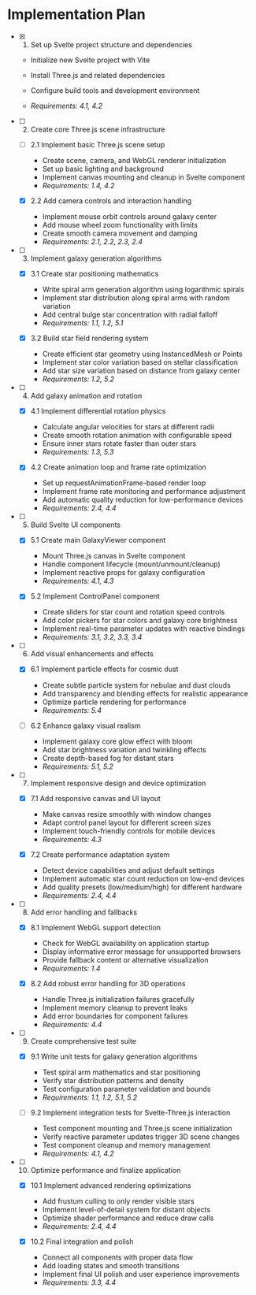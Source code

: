 # Implementation Plan

- [x] 1. Set up Svelte project structure and dependencies











  - Initialize new Svelte project with Vite
  - Install Three.js and related dependencies

  - Configure build tools and development environment
  - _Requirements: 4.1, 4.2_

- [ ] 2. Create core Three.js scene infrastructure
  - [ ] 2.1 Implement basic Three.js scene setup
    - Create scene, camera, and WebGL renderer initialization
    - Set up basic lighting and background
    - Implement canvas mounting and cleanup in Svelte component
    - _Requirements: 1.4, 4.2_

  - [x] 2.2 Add camera controls and interaction handling


    - Implement mouse orbit controls around galaxy center
    - Add mouse wheel zoom functionality with limits
    - Create smooth camera movement and damping
    - _Requirements: 2.1, 2.2, 2.3, 2.4_

- [ ] 3. Implement galaxy generation algorithms
  - [x] 3.1 Create star positioning mathematics



    - Write spiral arm generation algorithm using logarithmic spirals
    - Implement star distribution along spiral arms with random variation
    - Add central bulge star concentration with radial falloff
    - _Requirements: 1.1, 1.2, 5.1_

  - [x] 3.2 Build star field rendering system



    - Create efficient star geometry using InstancedMesh or Points
    - Implement star color variation based on stellar classification
    - Add star size variation based on distance from galaxy center
    - _Requirements: 1.2, 5.2_

- [ ] 4. Add galaxy animation and rotation
  - [x] 4.1 Implement differential rotation physics



    - Calculate angular velocities for stars at different radii
    - Create smooth rotation animation with configurable speed
    - Ensure inner stars rotate faster than outer stars
    - _Requirements: 1.3, 5.3_

  - [x] 4.2 Create animation loop and frame rate optimization



    - Set up requestAnimationFrame-based render loop
    - Implement frame rate monitoring and performance adjustment
    - Add automatic quality reduction for low-performance devices
    - _Requirements: 2.4, 4.4_

- [ ] 5. Build Svelte UI components
  - [x] 5.1 Create main GalaxyViewer component



    - Mount Three.js canvas in Svelte component
    - Handle component lifecycle (mount/unmount/cleanup)
    - Implement reactive props for galaxy configuration
    - _Requirements: 4.1, 4.3_

  - [x] 5.2 Implement ControlPanel component



    - Create sliders for star count and rotation speed controls
    - Add color pickers for star colors and galaxy core brightness
    - Implement real-time parameter updates with reactive bindings
    - _Requirements: 3.1, 3.2, 3.3, 3.4_





- [ ] 6. Add visual enhancements and effects
  - [x] 6.1 Implement particle effects for cosmic dust



    - Create subtle particle system for nebulae and dust clouds
    - Add transparency and blending effects for realistic appearance
    - Optimize particle rendering for performance
    - _Requirements: 5.4_



  - [ ] 6.2 Enhance galaxy visual realism
    - Implement galaxy core glow effect with bloom
    - Add star brightness variation and twinkling effects
    - Create depth-based fog for distant stars
    - _Requirements: 5.1, 5.2_

- [ ] 7. Implement responsive design and device optimization
  - [x] 7.1 Add responsive canvas and UI layout





    - Make canvas resize smoothly with window changes
    - Adapt control panel layout for different screen sizes
    - Implement touch-friendly controls for mobile devices
    - _Requirements: 4.3_



  - [x] 7.2 Create performance adaptation system


    - Detect device capabilities and adjust default settings
    - Implement automatic star count reduction on low-end devices
    - Add quality presets (low/medium/high) for different hardware
    - _Requirements: 2.4, 4.4_

- [ ] 8. Add error handling and fallbacks
  - [x] 8.1 Implement WebGL support detection



    - Check for WebGL availability on application startup
    - Display informative error message for unsupported browsers
    - Provide fallback content or alternative visualization
    - _Requirements: 1.4_

  - [x] 8.2 Add robust error handling for 3D operations



    - Handle Three.js initialization failures gracefully
    - Implement memory cleanup to prevent leaks
    - Add error boundaries for component failures
    - _Requirements: 4.4_

- [ ] 9. Create comprehensive test suite
  - [x] 9.1 Write unit tests for galaxy generation algorithms



    - Test spiral arm mathematics and star positioning
    - Verify star distribution patterns and density
    - Test configuration parameter validation and bounds
    - _Requirements: 1.1, 1.2, 5.1, 5.2_

  - [ ] 9.2 Implement integration tests for Svelte-Three.js interaction



    - Test component mounting and Three.js scene initialization
    - Verify reactive parameter updates trigger 3D scene changes
    - Test component cleanup and memory management
    - _Requirements: 4.1, 4.2_

- [ ] 10. Optimize performance and finalize application
  - [x] 10.1 Implement advanced rendering optimizations



    - Add frustum culling to only render visible stars
    - Implement level-of-detail system for distant objects
    - Optimize shader performance and reduce draw calls
    - _Requirements: 2.4, 4.4_

  - [x] 10.2 Final integration and polish





    - Connect all components with proper data flow
    - Add loading states and smooth transitions
    - Implement final UI polish and user experience improvements
    - _Requirements: 3.3, 4.4_